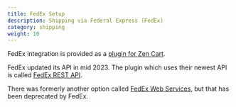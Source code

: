 ```yaml
---
title: FedEx Setup 
description: Shipping via Federal Express (FedEx)
category: shipping 
weight: 10
---
```


FedEx integration is provided as a [plugin for Zen Cart](/user/plugins/why_plugins/). 

FedEx updated its API in mid 2023.  The plugin which uses their newest API is called [FedEx REST API](https://www.zen-cart.com/downloads.php?do=file&id=2375).  

There was formerly another option called [FedEx Web Services](https://www.zen-cart.com/downloads.php?do=file&id=1784), but that has been deprecated by FedEx.

